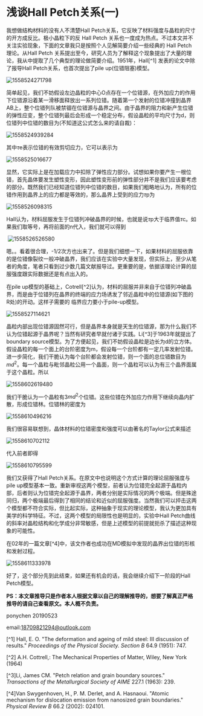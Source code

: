 # 浅谈Hall Petch关系(一)

我想做结构材料的没有人不清楚Hall Petch关系，它反映了材料强度与晶粒的尺寸的开方成反比。极小晶粒下的反 Hall Petch 关系也一度成为热点。不过本文并不关注实验现象，下面的文章我只是按照个人见解简要介绍一些经典的 Hall Petch 理论。从Hall Petch 关系提出至今，研究人员为了解释这个现象提出了大量的理论，我从中提取了几个典型的理论做简要介绍。1951年，Hall[^1] 发表的论文中除了报导Hall Petch关系，也首次提出了pile up(位错阻塞)模型。

![1558524271798](C:\Users\lenovo\AppData\Roaming\Typora\typora-user-images\1558524271798.png)

简单起见，我们不妨假设左边晶粒的中心O点存在一个位错源，在外加应力的作用下位错源沿着某一滑移面释放出一系列位错。随着第一个发射的位错冲撞到晶界AB上，整个位错列队被禁锢在位错源与晶界之间。由于晶界的阻力和新产生位错的弹性应变，整个位错列最后会形成一个稳定分布，假设晶粒的平均尺寸为d，则位错列中位错的数目为(不知道这公式怎么来的请自裁)：

![1558524939284](C:\Users\lenovo\AppData\Roaming\Typora\typora-user-images\1558524939284.png)

其中$\tau$e表示位错的有效剪切应力，它可以表示为

![1558525016677](C:\Users\lenovo\AppData\Roaming\Typora\typora-user-images\1558525016677.png)

显然，它实际上是在加载应力中扣除了弹性应力部分。试想如果你要产生一根位错，首先晶体要发生塑性变形，因此塑性变形前的弹性部分并不是我们应该要考虑的部分。既然我们已经知道位错列中位错的数目，如果我们粗略地认为，所有的位错作用到晶界上的应力都是等效的，那么晶界上受到的应力$\tau$p为

![1558526098315](C:\Users\lenovo\AppData\Roaming\Typora\typora-user-images\1558526098315.png)

Hall认为，材料屈服发生于位错列冲破晶界的时候，也就是说$\tau$p大于临界值$\tau$c。如果我们取等号，再将前面的n代入，我们就可以得到

​                                                                  ![1558526526580](C:\Users\lenovo\AppData\Roaming\Typora\typora-user-images\1558526526580.png)

嗯。。看着很合理，-1/2次方也出来了。但是我们细想一下，如果材料的屈服依靠的是位错像裂纹一般冲破晶界，我们应该在实验中大量发现，但实际上，至少从笔者的角度，笔者只看到过少数几篇文献报导过。更重要的是，依据该理论计算的屈服强度跟实际数据还是有点出入的。

在pile up模型的基础上，Cotrell[^2]认为，材料的屈服并非来自于位错列冲破晶界，而是由于位错列在晶界的终端的应力场诱发了邻近晶粒中的位错源(如下图的R处)的开动。这样子需要的 临界应力要小于pile-up模型。

![1558527114621](C:\Users\lenovo\AppData\Roaming\Typora\typora-user-images\1558527114621.png)

晶粒内部出现位错源固然可行，但是晶界本身就是天生的位错源，那为什么我们不认为位错起源于晶界呢？当然有研究者早就付诸于实践。Li[^3]于1963年就提出了boundary source模型。为了方便起见，我们不妨假设晶粒是边长为d的立方体。假设晶粒的每一个面上的台阶密度为m，假设每一个台阶都有一定几率发射位错。进一步简化，我们干脆认为每个台阶都会发射位错，则一个面的总位错数目为$md^2$。每一个晶粒与毗邻晶粒公用一个晶面，则一个晶粒可以认为有三个晶界面属于这个晶粒。所以

![1558602619480](C:\Users\lenovo\AppData\Roaming\Typora\typora-user-images\1558602619480.png)

我们干脆认为一个晶粒有3$md^2$个位错。这些位错在外加应力作用下继续向晶内扩散，形成位错林。位错林的密度为

![1558610496216](C:\Users\lenovo\AppData\Roaming\Typora\typora-user-images\1558610496216.png)

我们很容易联想到，晶体材料的位错密度和强度可以由著名的Taylor公式来描述

![1558610702112](C:\Users\lenovo\AppData\Roaming\Typora\typora-user-images\1558610702112.png)

代入前者即得

![1558610795599](C:\Users\lenovo\AppData\Roaming\Typora\typora-user-images\1558610795599.png)

我们又获得了Hall Petch关系。在原文中也说明这个方式计算的理论屈服强度与pile up模型基本一致。重新审视这两个模型，前者认为位错完全起源于晶粒内部，后者则认为位错完全起源于晶界，两者分别是实际情况的两个极端。但是殊途同归，两个极端最后得到了相同的结论和近似的屈服强度。当然我们可以抨击这两个模型都不符合实际，但比起实际，这种抽象于现实的理论模型，我认为更加具有美学的科学特征。不过，这两个模型的局限性也是明显的，实验中Hall Petch曲线的斜率对晶粒结构和化学成分非常敏感，但是上述模型的前提就扼杀了描述这种现象的可能性。

在02年的一篇文章[^4]中，该文作者也成功在MD模拟中发现的晶界出位错的形核和发射过程。

![1558611333978](C:\Users\lenovo\AppData\Roaming\Typora\typora-user-images\1558611333978.png)

好了，这个部分先到此结束，如果还有机会的话，我会继续介绍下一阶段的Hall Petch模型。

**PS：本文章推导只是作者本人根据文章以自己的理解推导的，想要了解真正严格推导的请自己查看原文。本人概不负责。**

ponychen  20190523

email:18709821294@outlook.com

 [^1] Hall, E. O. "The deformation and ageing of mild steel: III discussion of results." *Proceedings of the Physical Society. Section B* 64.9 (1951): 747.

 [^2] A.H. Cottrell,: The Mechanical Properties of Matter, Wiley, New York (1964) 

 [^3]Li, James CM. "Petch relation and grain boundary sources." *Transactions of the Metallurgical Society of AIME* 227.1 (1963): 239.

 [^4]Van Swygenhoven, H., P. M. Derlet, and A. Hasnaoui. "Atomic mechanism for dislocation emission from nanosized grain boundaries." *Physical Review B* 66.2 (2002): 024101.